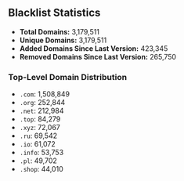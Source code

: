 ## Blacklist Statistics

- **Total Domains:** 3,179,511
- **Unique Domains:** 3,179,511
- **Added Domains Since Last Version:** 423,345
- **Removed Domains Since Last Version:** 265,750

### Top-Level Domain Distribution

-  `.com`: 1,508,849
-  `.org`: 252,844
-  `.net`: 212,984
-  `.top`: 84,279
-  `.xyz`: 72,067
-  `.ru`: 69,542
-  `.io`: 61,072
-  `.info`: 53,753
-  `.pl`: 49,702
-  `.shop`: 44,010
